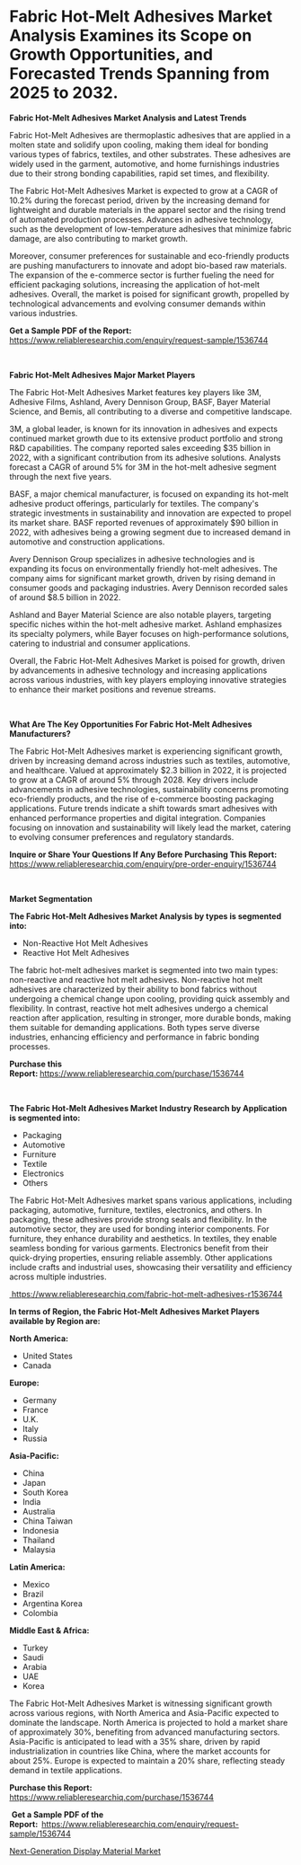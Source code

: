 <p><h1>Fabric Hot-Melt Adhesives Market Analysis Examines its Scope on Growth Opportunities, and Forecasted Trends Spanning from 2025 to 2032.</h1></p><p><strong>Fabric Hot-Melt Adhesives Market Analysis and Latest Trends</strong></p>
<p><p>Fabric Hot-Melt Adhesives are thermoplastic adhesives that are applied in a molten state and solidify upon cooling, making them ideal for bonding various types of fabrics, textiles, and other substrates. These adhesives are widely used in the garment, automotive, and home furnishings industries due to their strong bonding capabilities, rapid set times, and flexibility. </p><p>The Fabric Hot-Melt Adhesives Market is expected to grow at a CAGR of 10.2% during the forecast period, driven by the increasing demand for lightweight and durable materials in the apparel sector and the rising trend of automated production processes. Advances in adhesive technology, such as the development of low-temperature adhesives that minimize fabric damage, are also contributing to market growth. </p><p>Moreover, consumer preferences for sustainable and eco-friendly products are pushing manufacturers to innovate and adopt bio-based raw materials. The expansion of the e-commerce sector is further fueling the need for efficient packaging solutions, increasing the application of hot-melt adhesives. Overall, the market is poised for significant growth, propelled by technological advancements and evolving consumer demands within various industries.</p></p>
<p><strong>Get a Sample PDF of the Report:&nbsp;</strong> <a href="https://www.reliableresearchiq.com/enquiry/request-sample/1536744?utm_campaign=2122&utm_medium=2&utm_source=Github&utm_content=ia&utm_term=02022025&utm_id=fabric-hot-melt-adhesives">https://www.reliableresearchiq.com/enquiry/request-sample/1536744</a></p>
<p>&nbsp;</p>
<p><strong>Fabric Hot-Melt Adhesives Major Market Players</strong></p>
<p><p>The Fabric Hot-Melt Adhesives Market features key players like 3M, Adhesive Films, Ashland, Avery Dennison Group, BASF, Bayer Material Science, and Bemis, all contributing to a diverse and competitive landscape.</p><p>3M, a global leader, is known for its innovation in adhesives and expects continued market growth due to its extensive product portfolio and strong R&D capabilities. The company reported sales exceeding $35 billion in 2022, with a significant contribution from its adhesive solutions. Analysts forecast a CAGR of around 5% for 3M in the hot-melt adhesive segment through the next five years.</p><p>BASF, a major chemical manufacturer, is focused on expanding its hot-melt adhesive product offerings, particularly for textiles. The company's strategic investments in sustainability and innovation are expected to propel its market share. BASF reported revenues of approximately $90 billion in 2022, with adhesives being a growing segment due to increased demand in automotive and construction applications.</p><p>Avery Dennison Group specializes in adhesive technologies and is expanding its focus on environmentally friendly hot-melt adhesives. The company aims for significant market growth, driven by rising demand in consumer goods and packaging industries. Avery Dennison recorded sales of around $8.5 billion in 2022.</p><p>Ashland and Bayer Material Science are also notable players, targeting specific niches within the hot-melt adhesive market. Ashland emphasizes its specialty polymers, while Bayer focuses on high-performance solutions, catering to industrial and consumer applications.</p><p>Overall, the Fabric Hot-Melt Adhesives Market is poised for growth, driven by advancements in adhesive technology and increasing applications across various industries, with key players employing innovative strategies to enhance their market positions and revenue streams.</p></p>
<p>&nbsp;</p>
<p><strong>What Are The Key Opportunities For Fabric Hot-Melt Adhesives Manufacturers?</strong></p>
<p><p>The Fabric Hot-Melt Adhesives market is experiencing significant growth, driven by increasing demand across industries such as textiles, automotive, and healthcare. Valued at approximately $2.3 billion in 2022, it is projected to grow at a CAGR of around 5% through 2028. Key drivers include advancements in adhesive technologies, sustainability concerns promoting eco-friendly products, and the rise of e-commerce boosting packaging applications. Future trends indicate a shift towards smart adhesives with enhanced performance properties and digital integration. Companies focusing on innovation and sustainability will likely lead the market, catering to evolving consumer preferences and regulatory standards.</p></p>
<p><strong>Inquire or Share Your Questions If Any Before Purchasing This Report:</strong> <a href="https://www.reliableresearchiq.com/enquiry/pre-order-enquiry/1536744?utm_campaign=2122&utm_medium=2&utm_source=Github&utm_content=ia&utm_term=02022025&utm_id=fabric-hot-melt-adhesives">https://www.reliableresearchiq.com/enquiry/pre-order-enquiry/1536744</a></p>
<p>&nbsp;</p>
<p><strong>Market Segmentation</strong></p>
<p><strong>The Fabric Hot-Melt Adhesives Market Analysis by types is segmented into:</strong></p>
<p><ul><li>Non-Reactive Hot Melt Adhesives</li><li>Reactive Hot Melt Adhesives</li></ul></p>
<p><p>The fabric hot-melt adhesives market is segmented into two main types: non-reactive and reactive hot melt adhesives. Non-reactive hot melt adhesives are characterized by their ability to bond fabrics without undergoing a chemical change upon cooling, providing quick assembly and flexibility. In contrast, reactive hot melt adhesives undergo a chemical reaction after application, resulting in stronger, more durable bonds, making them suitable for demanding applications. Both types serve diverse industries, enhancing efficiency and performance in fabric bonding processes.</p></p>
<p><strong>Purchase this Report:&nbsp;</strong><a href="https://www.reliableresearchiq.com/purchase/1536744?utm_campaign=2122&utm_medium=2&utm_source=Github&utm_content=ia&utm_term=02022025&utm_id=fabric-hot-melt-adhesives">https://www.reliableresearchiq.com/purchase/1536744</a></p>
<p>&nbsp;</p>
<p><strong>The Fabric Hot-Melt Adhesives Market Industry Research by Application is segmented into:</strong></p>
<p><ul><li>Packaging</li><li>Automotive</li><li>Furniture</li><li>Textile</li><li>Electronics</li><li>Others</li></ul></p>
<p><p>The Fabric Hot-Melt Adhesives market spans various applications, including packaging, automotive, furniture, textiles, electronics, and others. In packaging, these adhesives provide strong seals and flexibility. In the automotive sector, they are used for bonding interior components. For furniture, they enhance durability and aesthetics. In textiles, they enable seamless bonding for various garments. Electronics benefit from their quick-drying properties, ensuring reliable assembly. Other applications include crafts and industrial uses, showcasing their versatility and efficiency across multiple industries.</p></p>
<p><a href="https://www.reliableresearchiq.com/fabric-hot-melt-adhesives-r1536744?utm_campaign=2122&utm_medium=2&utm_source=Github&utm_content=ia&utm_term=02022025&utm_id=fabric-hot-melt-adhesives">&nbsp;https://www.reliableresearchiq.com/fabric-hot-melt-adhesives-r1536744</a></p>
<p><strong>In terms of Region, the Fabric Hot-Melt Adhesives Market Players available by Region are:</strong></p>
<p>
    <p> <strong> North America: </strong>
        <ul>
            <li>United States</li>
            <li>Canada</li>
        </ul>
        </p> 
    <p> <strong> Europe: </strong>
        <ul>
            <li>Germany</li>
            <li>France</li>
            <li>U.K.</li>
            <li>Italy</li>
            <li>Russia</li>
        </ul>
        </p> 
    <p> <strong> Asia-Pacific: </strong>
        <ul>
            <li>China</li>
            <li>Japan</li>
            <li>South Korea</li>
            <li>India</li>
            <li>Australia</li>
            <li>China Taiwan</li>
            <li>Indonesia</li>
            <li>Thailand</li>
            <li>Malaysia</li>
        </ul>
        </p> 
    <p> <strong> Latin America: </strong>
        <ul>
            <li>Mexico</li>
            <li>Brazil</li>
            <li>Argentina Korea</li>
            <li>Colombia</li>
        </ul>
        </p> 
    <p> <strong> Middle East & Africa: </strong>
        <ul>
            <li>Turkey</li>
            <li>Saudi</li>
            <li>Arabia</li>
            <li>UAE</li>
            <li>Korea</li>
        </ul>
    </p>
    </p>
<p><p>The Fabric Hot-Melt Adhesives Market is witnessing significant growth across various regions, with North America and Asia-Pacific expected to dominate the landscape. North America is projected to hold a market share of approximately 30%, benefiting from advanced manufacturing sectors. Asia-Pacific is anticipated to lead with a 35% share, driven by rapid industrialization in countries like China, where the market accounts for about 25%. Europe is expected to maintain a 20% share, reflecting steady demand in textile applications.</p></p>
<p><strong>Purchase this Report: </strong><a href="https://www.reliableresearchiq.com/purchase/1536744?utm_campaign=2122&utm_medium=2&utm_source=Github&utm_content=ia&utm_term=02022025&utm_id=fabric-hot-melt-adhesives">https://www.reliableresearchiq.com/purchase/1536744</a></p>
<p>&nbsp;<strong>Get a Sample PDF of the Report:&nbsp;&nbsp;</strong><a href="https://www.reliableresearchiq.com/enquiry/request-sample/1536744?utm_campaign=2122&utm_medium=2&utm_source=Github&utm_content=ia&utm_term=02022025&utm_id=fabric-hot-melt-adhesives">https://www.reliableresearchiq.com/enquiry/request-sample/1536744</a></p>
<p><strong></strong></p>
<p><p><a href="https://github.com/NargisHussain432/Market-Research-Report-List-1/blob/main/next-generation-display-material-market.md?utm_campaign=2122&utm_medium=2&utm_source=Github&utm_content=ia&utm_term=02022025&utm_id=fabric-hot-melt-adhesives">Next-Generation Display Material Market</a></p></p>